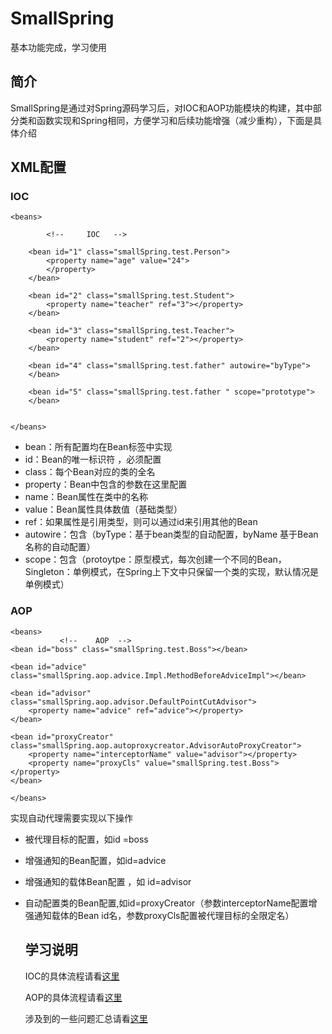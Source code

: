 # SmallSpring

基本功能完成，学习使用

## 简介

SmallSpring是通过对Spring源码学习后，对IOC和AOP功能模块的构建，其中部分类和函数实现和Spring相同，方便学习和后续功能增强（减少重构），下面是具体介绍

## **XML配置**

### IOC

```
<beans>

        <!--     IOC   -->
        
    <bean id="1" class="smallSpring.test.Person">
        <property name="age" value="24">
        </property>
    </bean>
    
    <bean id="2" class="smallSpring.test.Student">
        <property name="teacher" ref="3"></property>
    </bean>
    
    <bean id="3" class="smallSpring.test.Teacher">
        <property name="student" ref="2"></property>
    </bean>
    
    <bean id="4" class="smallSpring.test.father" autowire="byType">
    </bean>
    
    <bean id="5" class="smallSpring.test.father " scope="prototype">
    </bean>

    
</beans>
```

- bean：所有配置均在Bean标签中实现
- id：Bean的唯一标识符 ，必须配置
- class：每个Bean对应的类的全名
- property：Bean中包含的参数在这里配置
- name：Bean属性在类中的名称
- value：Bean属性具体数值（基础类型）
- ref：如果属性是引用类型，则可以通过id来引用其他的Bean
- autowire：包含（byType：基于bean类型的自动配置，byName 基于Bean 名称的自动配置）
- scope：包含（protoytpe：原型模式，每次创建一个不同的Bean，Singleton：单例模式，在Spring上下文中只保留一个类的实现，默认情况是单例模式）



### AOP

    <beans>
               <!--    AOP  -->
    <bean id="boss" class="smallSpring.test.Boss"></bean>
    
    <bean id="advice" class="smallSpring.aop.advice.Impl.MethodBeforeAdviceImpl"></bean>
    
    <bean id="advisor" class="smallSpring.aop.advisor.DefaultPointCutAdvisor">
        <property name="advice" ref="advice"></property>
    </bean>
    
    <bean id="proxyCreator" class="smallSpring.aop.autoproxycreator.AdvisorAutoProxyCreator">
        <property name="interceptorName" value="advisor"></property>
        <property name="proxyCls" value="smallSpring.test.Boss"></property>
    </bean>
    
    </beans>
实现自动代理需要实现以下操作

- 被代理目标的配置，如id =boss

- 增强通知的Bean配置，如id=advice

- 增强通知的载体Bean配置 ，如 id=advisor

- 自动配置类的Bean配置,如id=proxyCreator（参数interceptorName配置增强通知载体的Bean id名，参数proxyCls配置被代理目标的全限定名）



  ## 学习说明

  IOC的具体流程请看[这里](https://github.com/yafeites/SmallSpring/blob/master/doc/Spring_IOC.md)

  AOP的具体流程请看[这里](https://github.com/yafeites/SmallSpring/blob/master/doc/Spring_AOP.md)

  涉及到的一些问题汇总请看[这里](https://github.com/yafeites/SmallSpring/blob/master/doc/相关问题解答.md)
